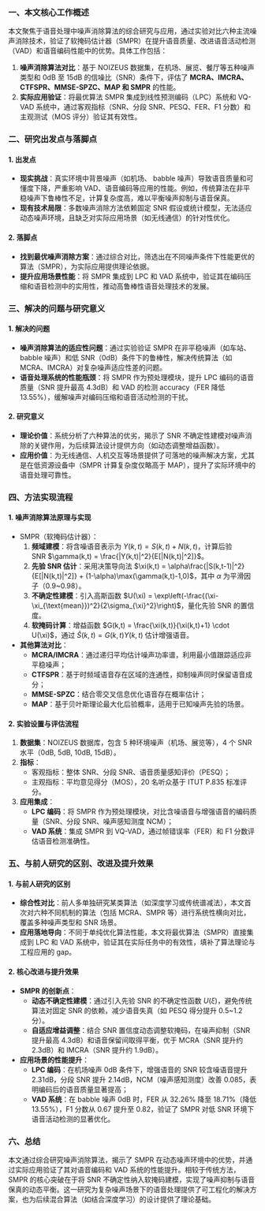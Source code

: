 ### 一、本文核心工作概述

本文聚焦于语音处理中噪声消除算法的综合研究与应用，通过实验对比六种主流噪声消除技术，验证了软掩码估计器（SMPR）在提升语音质量、改进语音活动检测（VAD）和语音编码性能中的优势。具体工作包括：
1. **噪声消除算法对比**：基于 NOIZEUS 数据集，在机场、展览、餐厅等五种噪声类型和 0dB 至 15dB 的信噪比（SNR）条件下，评估了 **MCRA、IMCRA、CTFSPR、MMSE-SPZC、MAP 和 SMPR** 的性能。
2. **实际应用验证**：将最优算法 SMPR 集成到线性预测编码（LPC）系统和 VQ-VAD 系统中，通过客观指标（SNR、分段 SNR、PESQ、FER、F1 分数）和主观测试（MOS 评分）验证其有效性。
### 二、研究出发点与落脚点
#### 1. 出发点
- **现实挑战**：真实环境中背景噪声（如机场、 babble 噪声）导致语音质量和可懂度下降，严重影响 VAD、语音编码等应用的性能。例如，传统算法在非平稳噪声下鲁棒性不足，计算复杂度高，难以平衡噪声抑制与语音保真。
- **现有技术局限**：多数噪声消除方法依赖固定 SNR 假设或统计模型，无法适应动态噪声环境，且缺乏对实际应用场景（如无线通信）的针对性优化。

#### 2. 落脚点
- **找到最优噪声消除方案**：通过综合对比，筛选出在不同噪声条件下性能更优的算法（SMPR），为实际应用提供理论依据。
- **提升应用场景性能**：将 SMPR 集成到 LPC 和 VAD 系统中，验证其在编码压缩和语音检测中的实用性，推动高鲁棒性语音处理技术的发展。

### 三、解决的问题与研究意义
#### 1. 解决的问题
- **噪声消除算法的适应性问题**：通过实验验证 SMPR 在非平稳噪声（如车站、 babble 噪声）和低 SNR（0dB）条件下的鲁棒性，解决传统算法（如 MCRA、IMCRA）对复杂噪声适应性差的问题。
- **语音处理系统的性能瓶颈**：将 SMPR 作为预处理模块，提升 LPC 编码的语音质量（SNR 提升最高 4.3dB）和 VAD 的检测 accuracy（FER 降低 13.55%），缓解噪声对编码压缩和语音活动检测的干扰。
#### 2. 研究意义
- **理论价值**：系统分析了六种算法的优劣，揭示了 SNR 不确定性建模对噪声消除的关键作用，为后续算法设计提供方向（如动态调整增益函数）。
- **应用价值**：为无线通信、人机交互等场景提供了可落地的噪声解决方案，尤其是在低资源设备中（SMPR 计算复杂度仅略高于 MAP），提升了实际环境中的语音处理可靠性。

### 四、方法实现流程
#### 1. 噪声消除算法原理与实现
- SMPR（软掩码估计器）：
    1. **频域建模**：将含噪语音表示为 $Y(k,t) = S(k,t) + N(k,t)$，计算后验 SNR $\gamma(k,t) = \frac{|Y(k,t)|^2}{E[|N(k,t)|^2]}$。
    2. **先验 SNR 估计**：采用决策导向法 $\xi(k,t) = \alpha\frac{|S(k,t-1)|^2}{E[|N(k,t)|^2]} + (1-\alpha)\max(\gamma(k,t)-1,0)$，其中 $\alpha$ 为平滑因子（0.9~0.98）。
    3. **不确定性建模**：引入高斯函数 $U(\xi) = \exp\left(-\frac{(\xi-\xi_{\text{mean}})^2}{2\sigma_{\xi}^2}\right)$，量化先验 SNR 的置信度。
    4. **软掩码计算**：增益函数 $G(k,t) = \frac{\xi(k,t)}{\xi(k,t)+1} \cdot U(\xi)$，通过 $\hat{S}(k,t) = G(k,t)Y(k,t)$ 估计增强语音。
- **其他算法对比**：
    - **MCRA/IMCRA**：通过递归平均估计噪声功率谱，利用最小值跟踪适应非平稳噪声；
    - **CTFSPR**：基于时频域语音存在区域的连通性，抑制噪声同时保留语音成分；
    - **MMSE-SPZC**：结合零交叉信息优化语音存在概率估计；
    - **MAP**：基于贝叶斯理论最大化后验概率，适用于已知噪声先验的场景。
#### 2. 实验设置与评估流程
1. **数据集**：NOIZEUS 数据库，包含 5 种环境噪声（机场、展览等），4 个 SNR 水平（0dB, 5dB, 10dB, 15dB）。
2. **指标**：
    - 客观指标：整体 SNR、分段 SNR、语音质量感知评价（PESQ）；
    - 主观指标：平均意见得分（MOS），20 名听众基于 ITUT P.835 标准评分。
3. **应用集成**：
    - **LPC 编码**：将 SMPR 作为预处理模块，对比含噪语音与增强语音的编码质量（SNR、分段 SNR、噪声感知测度 NCM）；
    - **VAD 系统**：集成 SMPR 到 VQ-VAD，通过帧错误率（FER）和 F1 分数评估语音检测准确性。

### 五、与前人研究的区别、改进及提升效果
#### 1. 与前人研究的区别
- **综合性对比**：前人多单独研究某类算法（如深度学习或传统谱减法），本文首次对六种不同机制的算法（包括 MCRA、SMPR 等）进行系统性横向对比，覆盖多种噪声类型和 SNR 场景。
- **应用落地导向**：不同于单纯优化算法性能，本文将最优算法（SMPR）直接集成到 LPC 和 VAD 系统中，验证其在实际任务中的有效性，填补了算法理论与工程应用的 gap。
#### 2. 核心改进与提升效果
- **SMPR 的创新点**：
    - **动态不确定性建模**：通过引入先验 SNR 的不确定性函数 $U(\xi)$，避免传统算法对固定 SNR 的依赖，减少语音失真（如 PESQ 得分提升 0.5~1.2 分）。
    - **自适应增益调整**：结合 SNR 置信度动态调整软掩码，在噪声抑制（SNR 提升最高 4.3dB）和语音保留间取得平衡，优于 MCRA（SNR 提升约 2.3dB）和 IMCRA（SNR 提升约 1.9dB）。
- **应用场景的性能提升**：
    - **LPC 编码**：在机场噪声 0dB 条件下，增强语音的 SNR 较含噪语音提升 2.31dB，分段 SNR 提升 2.14dB，NCM（噪声感知测度）改善 0.085，表明编码后的语音质量显著提高；
    - **VAD 系统**：在 babble 噪声 0dB 时，FER 从 32.26% 降至 18.71%（降低 13.55%），F1 分数从 0.67 提升至 0.82，验证了 SMPR 对低 SNR 环境下语音活动检测的显著优化。
### 六、总结
本文通过综合研究噪声消除算法，揭示了 SMPR 在动态噪声环境中的优势，并通过实际应用验证了其对语音编码和 VAD 系统的性能提升。相较于传统方法，SMPR 的核心突破在于将 SNR 不确定性纳入软掩码建模，实现了噪声抑制与语音保真的动态平衡。这一研究为复杂噪声场景下的语音处理提供了可工程化的解决方案，也为后续混合算法（如结合深度学习）的设计提供了理论基础。
